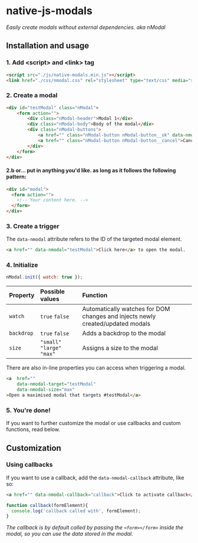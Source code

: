 # native-js-modals
_Easily create modals without external dependencies._
_aka nModal_

## Installation and usage

### 1. Add &lt;script&gt; and &lt;link&gt; tag
```html
<script src="./js/native-modals.min.js"></script>
<link href="./css/nmodal.css" rel="stylesheet" type="text/css" media="screen, handheld, projection">
```

### 2. Create a modal
```html
<div id="testModal" class="nModal">
    <form action="">
        <div class="nModal-header">Modal 1</div>
        <div class="nModal-body">Body of the modal</div>
        <div class="nModal-buttons">
            <a href="" class="nModal-button nModal-button__ok" data-nmodal-callback="callback">Ok</a>
            <a href="" class="nModal-button nModal-button__cancel">Cancel</a>
        </div>
    </form>
</div>
```
#### 2.b or... put in anything you'd like. as long as it follows the following pattern:
```html
<div id="modal">
  <form action="">
    <!-- Your content here. -->
  </form>
</div>
```

### 3. Create a trigger
The ```data-nmodal``` attribute refers to the ID of the targeted modal element.
```html
<a href="" data-nmodal="testModal">Click here</a> to open the modal.
```


### 4. Initialize
```javascript
nModal.init({ watch: true });
```


| Property        | Possible values           | Function  |
| --------------- |:-------------------------| :---------|
| ```watch```           | ```true``` ```false```                | Automatically watches for DOM changes and injects newly created/updated modals |
| ```backdrop```        | ```true``` ```false```                | Adds a backdrop to the modal |
| ```size```            | ```"small"``` ```"large"``` ```"max"```                | Assigns a size to the modal |

There are also in-line properties you can access when triggering a modal.
```html
<a  href=""
    data-nmodal-target="testModal"
    data-nmodal-size="max"
>Open a maximised modal that targets #testModal</a>
```

### 5. You're done!
If you want to further customize the modal or use callbacks and custom functions, read below.

## Customization
### Using callbacks
If you want to use a callback, add the ```data-nmodal-callback``` attribute, like so:

```html
<a href="" data-nmodal-callback="callback">Click to activate callback</a>
```

```javascript
function callback(formElement){
  console.log('callback called with', formElement);
}
```

*The callback is by default called by passing the ```<form></form>``` inside the modal, so you can use the data stored in the modal.*